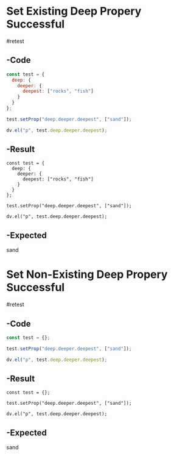 # Set Existing Deep Propery Successful
#retest 
## -Code
```js
const test = {
  deep: {
    deeper: {
      deepest: ["rocks", "fish"]
    }
  }
};

test.setProp("deep.deeper.deepest", ["sand"]);

dv.el("p", test.deep.deeper.deepest);
```
## -Result
```dataviewjs
const test = {
  deep: {
    deeper: {
      deepest: ["rocks", "fish"]
    }
  }
};

test.setProp("deep.deeper.deepest", ["sand"]);

dv.el("p", test.deep.deeper.deepest);
```
## -Expected
sand
# Set Non-Existing Deep Propery Successful
#retest 
## -Code
```js
const test = {};

test.setProp("deep.deeper.deepest", ["sand"]);

dv.el("p", test.deep.deeper.deepest);
```
## -Result
```dataviewjs
const test = {};

test.setProp("deep.deeper.deepest", ["sand"]);

dv.el("p", test.deep.deeper.deepest);
```
## -Expected
sand
